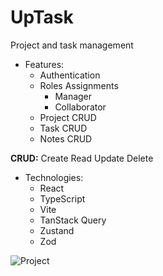 # UpTask

Project and task management

* Features:
  * Authentication
  * Roles Assignments
    * Manager
    * Collaborator
  * Project CRUD
  * Task CRUD
  * Notes CRUD

**CRUD:** Create Read Update Delete

* Technologies:
  * React
  * TypeScript
  * Vite
  * TanStack Query
  * Zustand
  * Zod

![Project](https://res.cloudinary.com/dpkebjgcc/image/upload/v1727867181/UpTask_ipwpmq.png)

